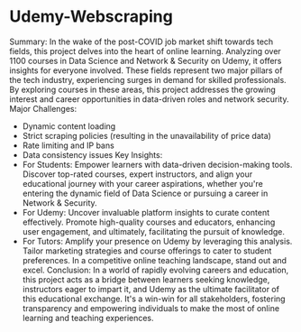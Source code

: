 # Udemy-Webscraping

Summary:
In the wake of the post-COVID job market shift towards tech fields, this project delves into the heart of online learning. Analyzing over 1100 courses in Data Science and Network & Security on Udemy, it offers insights for everyone involved. These fields represent two major pillars of the tech industry, experiencing surges in demand for skilled professionals. By exploring courses in these areas, this project addresses the growing interest and career opportunities in data-driven roles and network security.
Major Challenges:
* Dynamic content loading
* Strict scraping policies (resulting in the unavailability of price data)
* Rate limiting and IP bans
* Data consistency issues
Key Insights:
* For Students: Empower learners with data-driven decision-making tools. Discover top-rated courses, expert instructors, and align your educational journey with your career aspirations, whether you're entering the dynamic field of Data Science or pursuing a career in Network & Security.
* For Udemy: Uncover invaluable platform insights to curate content effectively. Promote high-quality courses and educators, enhancing user engagement, and ultimately, facilitating the pursuit of knowledge.
* For Tutors: Amplify your presence on Udemy by leveraging this analysis. Tailor marketing strategies and course offerings to cater to student preferences. In a competitive online teaching landscape, stand out and excel.
Conclusion:
In a world of rapidly evolving careers and education, this project acts as a bridge between learners seeking knowledge, instructors eager to impart it, and Udemy as the ultimate facilitator of this educational exchange. It's a win-win for all stakeholders, fostering transparency and empowering individuals to make the most of online learning and teaching experiences.
